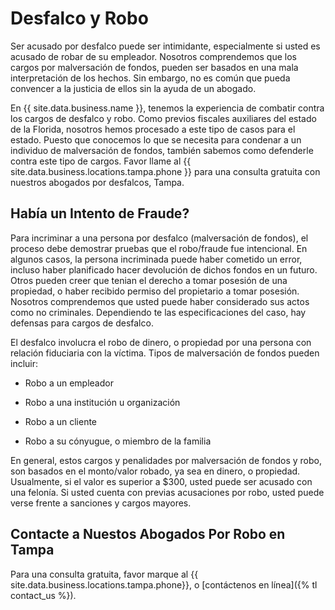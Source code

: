 # Desfalco y Robo

Ser acusado por desfalco puede ser intimidante, especialmente si usted es acusado de robar de su empleador. Nosotros comprendemos que los cargos por malversación de fondos, pueden ser basados en una mala interpretación de los hechos. Sin embargo, no es común que pueda convencer a la justicia de ellos sin la ayuda de un abogado.

En {{ site.data.business.name }}, tenemos la experiencia de combatir contra los cargos de desfalco y robo. Como previos fiscales auxiliares del estado de la Florida, nosotros hemos procesado a este tipo de casos para el estado. Puesto que conocemos lo que se necesita para condenar a un individuo de malversación de fondos, también sabemos como defenderle contra este tipo de cargos. Favor llame al {{ site.data.business.locations.tampa.phone }} para una consulta gratuita con nuestros abogados por desfalcos, Tampa.

## Había un Intento de Fraude?

Para incriminar a una persona por desfalco (malversación de fondos), el proceso debe  demostrar pruebas que el robo/fraude fue intencional. En algunos casos, la persona incriminada puede haber cometido un error, incluso haber planificado hacer devolución de dichos fondos en un futuro. Otros pueden creer que tenian el derecho a tomar posesión de una propiedad, o haber recibido permiso del propietario a tomar posesión. Nosotros comprendemos que usted puede haber considerado sus actos como no criminales. Dependiendo te las especificaciones del caso, hay defensas para cargos de desfalco.

El desfalco involucra el robo de dinero, o propiedad por una persona con relación fiduciaria con la víctima. Tipos de malversación de fondos pueden incluir:

* Robo a un empleador

* Robo a una institución u organización

* Robo a un cliente

* Robo a su cónyugue, o miembro de la familia

En general, estos cargos y penalidades por malversación de fondos y robo, son basados en el monto/valor robado, ya sea en dinero, o propiedad. Usualmente, si el valor es superior a $300, usted puede ser acusado con una felonía. Si usted cuenta con previas acusaciones por robo, usted puede verse frente a sanciones y cargos mayores.

## Contacte a Nuestos Abogados Por Robo en Tampa

Para una consulta gratuita, favor marque al {{ site.data.business.locations.tampa.phone}}, o [contáctenos en línea]({% tl contact_us %}).
